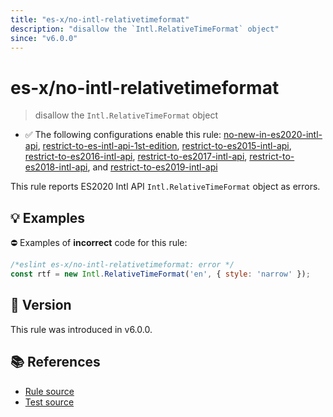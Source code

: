 ```yaml
---
title: "es-x/no-intl-relativetimeformat"
description: "disallow the `Intl.RelativeTimeFormat` object"
since: "v6.0.0"
---
```


# es-x/no-intl-relativetimeformat
> disallow the `Intl.RelativeTimeFormat` object

- ✅ The following configurations enable this rule: [no-new-in-es2020-intl-api], [restrict-to-es-intl-api-1st-edition], [restrict-to-es2015-intl-api], [restrict-to-es2016-intl-api], [restrict-to-es2017-intl-api], [restrict-to-es2018-intl-api], and [restrict-to-es2019-intl-api]

This rule reports ES2020 Intl API `Intl.RelativeTimeFormat` object as errors.

## 💡 Examples

⛔ Examples of **incorrect** code for this rule:

<eslint-playground type="bad">

```js
/*eslint es-x/no-intl-relativetimeformat: error */
const rtf = new Intl.RelativeTimeFormat('en', { style: 'narrow' });
```

</eslint-playground>

## 🚀 Version

This rule was introduced in v6.0.0.

## 📚 References

- [Rule source](https://github.com/eslint-community/eslint-plugin-es-x/blob/master/lib/rules/no-intl-relativetimeformat.js)
- [Test source](https://github.com/eslint-community/eslint-plugin-es-x/blob/master/tests/lib/rules/no-intl-relativetimeformat.js)

[no-new-in-es2020-intl-api]: ../configs/index.md#no-new-in-es2020-intl-api
[restrict-to-es-intl-api-1st-edition]: ../configs/index.md#restrict-to-es-intl-api-1st-edition
[restrict-to-es2015-intl-api]: ../configs/index.md#restrict-to-es2015-intl-api
[restrict-to-es2016-intl-api]: ../configs/index.md#restrict-to-es2016-intl-api
[restrict-to-es2017-intl-api]: ../configs/index.md#restrict-to-es2017-intl-api
[restrict-to-es2018-intl-api]: ../configs/index.md#restrict-to-es2018-intl-api
[restrict-to-es2019-intl-api]: ../configs/index.md#restrict-to-es2019-intl-api
